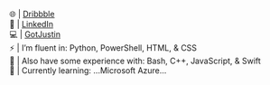 🌐 | <a href="https://dribbble.com/JustinSobo">Dribbble</a><br>
💼 | <a href="https://www.linkedin.com/in/justinsobo/">LinkedIn</a><br>
💻 | <a href="https://www.gotjustin.com/">GotJustin</a><br>
⚡ | I’m fluent in: Python, PowerShell, HTML, & CSS<br>
💬 | Also have some experience with: Bash, C++, JavaScript, & Swift<br>
🌱 | Currently learning: ...Microsoft Azure...<br>

<!-- TCP, UDP, SSL, DNS, DHCP, NAT, VPN, Kali, Manjaro, Ubuntu, Nmap, Python 3, HTML 5 ,CSS 3, Javascript, VMWare, Windows Hyper-V Manager, Citrix XenApp, Microsoft Powershell, Microsoft Azure, SaaS, PaaS, IaaS, Active Directory (ADUC), Windows Server 2008 - 2016, Microsoft Office 365, Photoshop CC 2020, InDesign CC 2020 -->

<!--
**JustinSobo/JustinSobo** is a ✨ _special_ ✨ repository because its `README.md` (this file) appears on your GitHub profile.

Here are some ideas to get you started:

- 🔭 I’m currently working on ...
- 🌱 I’m currently learning ...
- 👯 I’m looking to collaborate on ...
- 🤔 I’m looking for help with ...
- 💬 Ask me about ...
- 📫 How to reach me: ...
- 😄 Pronouns: ...
- ⚡ Fun fact: ...
-->
